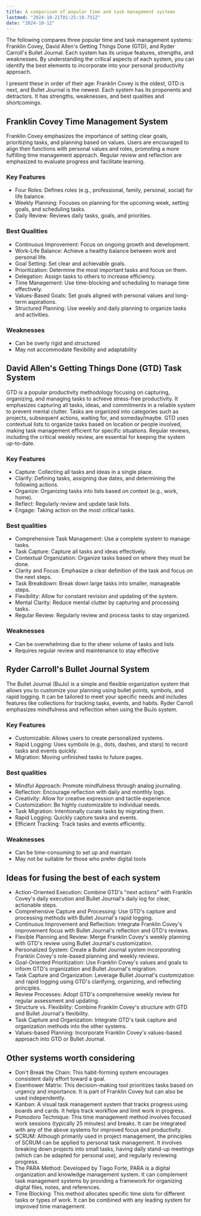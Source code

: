 ```yaml
---
title: A comparison of popular time and task management systems
lastmod: "2024-10-21T01:25:19.751Z"
date: "2024-10-12"
---
```


The following compares three popular time and task management systems: Franklin Covey, David Allen's Getting Things Done (GTD), and Ryder Carroll's Bullet Journal. Each system has its unique features, strengths, and weaknesses. By understanding the critical aspects of each system, you can identify the best elements to incorporate into your personal productivity approach.

I present these in order of their age: Franklin Covey is the oldest, GTD is next, and Bullet Journal is the newest. Each system has its proponents and detractors. It has strengths, weaknesses, and best qualities and shortcomings.

## Franklin Covey Time Management System

Franklin Covey emphasizes the importance of setting clear goals, prioritizing tasks, and planning based on values. Users are encouraged to align their functions with personal values and roles, promoting a more fulfilling time management approach. Regular review and reflection are emphasized to evaluate progress and facilitate learning.

### Key Features

- Four Roles: Defines roles (e.g., professional, family, personal, social) for life balance.
- Weekly Planning: Focuses on planning for the upcoming week, setting goals, and scheduling tasks.
- Daily Review: Reviews daily tasks, goals, and priorities.

### Best Qualities

- Continuous Improvement: Focus on ongoing growth and development.
- Work-Life Balance: Achieve a healthy balance between work and personal life.
- Goal Setting: Set clear and achievable goals.
- Prioritization: Determine the most important tasks and focus on them.
- Delegation: Assign tasks to others to increase efficiency.
- Time Management: Use time-blocking and scheduling to manage time effectively.
- Values-Based Goals: Set goals aligned with personal values and long-term aspirations.
- Structured Planning: Use weekly and daily planning to organize tasks and activities.

### Weaknesses

- Can be overly rigid and structured
- May not accommodate flexibility and adaptability

## David Allen's Getting Things Done (GTD) Task System

GTD is a popular productivity methodology focusing on capturing, organizing, and managing tasks to achieve stress-free productivity. It emphasizes capturing all tasks, ideas, and commitments in a reliable system to prevent mental clutter. Tasks are organized into categories such as projects, subsequent actions, waiting for, and someday/maybe. GTD uses contextual lists to organize tasks based on location or people involved, making task management efficient for specific situations. Regular reviews, including the critical weekly review, are essential for keeping the system up-to-date.

### Key Features

- Capture: Collecting all tasks and ideas in a single place.
- Clarify: Defining tasks, assigning due dates, and determining the following actions.
- Organize: Organizing tasks into lists based on context (e.g., work, home).
- Reflect: Regularly review and update task lists.
- Engage: Taking action on the most critical tasks.

### Best qualities

- Comprehensive Task Management: Use a complete system to manage tasks.
- Task Capture: Capture all tasks and ideas effectively.
- Contextual Organization: Organize tasks based on where they must be done.
- Clarity and Focus: Emphasize a clear definition of the task and focus on the next steps.
- Task Breakdown: Break down large tasks into smaller, manageable steps.
- Flexibility: Allow for constant revision and updating of the system.
- Mental Clarity: Reduce mental clutter by capturing and processing tasks.
- Regular Review: Regularly review and process tasks to stay organized.

### Weaknesses

- Can be overwhelming due to the sheer volume of tasks and lists
- Requires regular review and maintenance to stay effective

## Ryder Carroll's Bullet Journal System

The Bullet Journal (BuJo) is a simple and flexible organization system that allows you to customize your planning using bullet points, symbols, and rapid logging. It can be tailored to meet your specific needs and includes features like collections for tracking tasks, events, and habits. Ryder Carroll emphasizes mindfulness and reflection when using the BuJo system.

### Key Features

- Customizable: Allows users to create personalized systems.
- Rapid Logging: Uses symbols (e.g., dots, dashes, and stars) to record tasks and events quickly.
- Migration: Moving unfinished tasks to future pages.

### Best qualities

- Mindful Approach: Promote mindfulness through analog journaling.
- Reflection: Encourage reflection with daily and monthly logs.
- Creativity: Allow for creative expression and tactile experience.
- Customization: Be highly customizable to individual needs.
- Task Migration: Intentionally curate tasks by migrating them.
- Rapid Logging: Quickly capture tasks and events.
- Efficient Tracking: Track tasks and events efficiently.

### Weaknesses

- Can be time-consuming to set up and maintain
- May not be suitable for those who prefer digital tools

## Ideas for fusing the best of each system

- Action-Oriented Execution: Combine GTD's "next actions" with Franklin Covey's daily execution and Bullet Journal's daily log for clear, actionable steps.
- Comprehensive Capture and Processing: Use GTD's capture and processing methods with Bullet Journal's rapid logging.
- Continuous Improvement and Reflection: Integrate Franklin Covey's improvement focus with Bullet Journal's reflection and GTD's reviews.
- Flexible Planning and Review: Merge Franklin Covey's weekly planning with GTD's review using Bullet Journal's customization.
- Personalized System: Create a Bullet Journal system incorporating Franklin Covey's role-based planning and weekly reviews.
- Goal-Oriented Prioritization: Use Franklin Covey's values and goals to inform GTD's organization and Bullet Journal's migration.
- Task Capture and Organization: Leverage Bullet Journal's customization and rapid logging using GTD's clarifying, organizing, and reflecting principles.
- Review Processes: Adopt GTD's comprehensive weekly review for regular assessment and updating.
- Structure vs. Flexibility: Combine Franklin Covey's structure with GTD and Bullet Journal's flexibility.
- Task Capture and Organization: Integrate GTD's task capture and organization methods into the other systems.
- Values-based Planning: Incorporate Franklin Covey's values-based approach into GTD or Bullet Journal.

## Other systems worth considering

- Don't Break the Chain: This habit-forming system encourages consistent daily effort toward a goal.
- Eisenhower Matrix: This decision-making tool prioritizes tasks based on urgency and importance. It is part of Franklin Covey but can also be used independently.
- Kanban: A visual task management system that tracks progress using boards and cards. It helps track workflow and limit work in progress.
- Pomodoro Technique: This time management method involves focused work sessions (typically 25 minutes) and breaks. It can be integrated with any of the above systems for improved focus and productivity.
- SCRUM: Although primarily used in project management, the principles of SCRUM can be applied to personal task management. It involves breaking down projects into small tasks, having daily stand-up meetings (which can be adapted for personal use), and regularly reviewing progress.
- The PARA Method: Developed by Tiago Forte, PARA is a digital organization and knowledge management system. It can complement task management systems by providing a framework for organizing digital files, notes, and references.
- Time Blocking: This method allocates specific time slots for different tasks or types of work. It can be combined with any leading system for improved time management.
